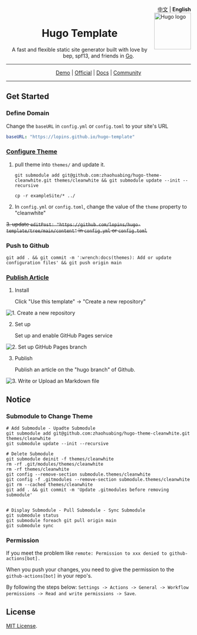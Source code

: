 <div align="right">
   <a href="README_CN.md">中文</a> | <strong>English</strong>
</div>

<img src="https://cdn.fosstodon.org/accounts/avatars/111/137/925/464/599/407/original/5a723b0c04db75a8.png" alt="Hugo logo" width="100" height="100" align="right" />

<div align="center">

<h1> Hugo Template </h1>

<p>A fast and flexible static site generator built with love by bep, spf13, and friends in <a href="https://go.dev/">Go</a>.</p>

</div>

<hr/>

<div align="center">
<a href="https://themes.gohugo.io">Demo</a> | 
<a href="https://gohugo.io">Official</a> | 
<a href="https://gohugo.io/documentation/">Docs</a> | 
<a href="https://discourse.gohugo.io">Community</a>
</div>

<hr/>

## Get Started

### Define Domain

Change the `baseURL` in `config.yml` or `config.toml` to your site's URL

```yml
baseURL: "https://lopins.github.io/hugo-template"
```

### [Configure Theme](https://github.com/lopins/hugo-template/issues/2)

1. pull theme into `themes/` and update it.

   `git submodule add git@github.com:zhaohuabing/hugo-theme-cleanwhite.git themes/cleanwhite && git submodule update --init --recursive`

   `cp -r exampleSite/* ../`

2. In `config.yml` or `config.toml`, change the value of the `theme` property to "cleanwhite"

~~3. update `editPost: "https://github.com/lopins/hugo-template/tree/main/content"` in `config.yml` or `config.toml`~~

### Push to Github

`git add . && git commit -m ':wrench:docs(themes): Add or update configuration files' && git push origin main`

### [Publish Article](https://github.com/lopins/hugo-template/issues/1)

1. Install

   Click "Use this template" -> "Create a new repository"

![1. Create a new repository](https://github.com/user-attachments/assets/1046f118-8c2a-4ed8-bc8b-1258941455c4)

2. Set up

   Set up and enable GitHub Pages service

![2. Set up GitHub Pages branch](https://github.com/user-attachments/assets/acd90bfd-0a25-4809-a39b-fc5d562f414b)

3. Publish

   Publish an article on the "hugo branch" of Github.

![3. Write or Upload an Markdown file](https://github.com/user-attachments/assets/2b1a97ea-ac79-4647-a340-f71569699c11)

## Notice

### **Submodule** to Change Theme

```
# Add Submodule - Upadte Submodule
git submodule add git@github.com:zhaohuabing/hugo-theme-cleanwhite.git themes/cleanwhite
git submodule update --init --recursive

# Delete Submodule
git submodule deinit -f themes/cleanwhite
rm -rf .git/modules/themes/cleanwhite
rm -rf themes/cleanwhite
git config --remove-section submodule.themes/cleanwhite
git config -f .gitmodules --remove-section submodule.themes/cleanwhite
git rm --cached themes/cleanwhite
git add . && git commit -m 'Update .gitmodules before removing submodule'


# Display Submodule - Pull Submodule - Sync Submodule
git submodule status
git submodule foreach git pull origin main
git submodule sync
```

### Permission

If you meet the problem like `remote: Permission to xxx denied to github-actions[bot].` 

When you push your changes, you need to give the permission to the `github-actions[bot]` in your repo's.

By following the steps below: `Settings -> Actions -> General -> Workflow permissions -> Read and write permissions -> Save`.

## License

[MIT License](LICENSE).